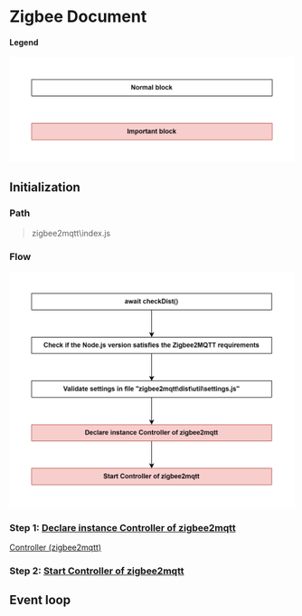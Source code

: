 # Zigbee Document

#### Legend
<img src="Images/legend.png" alt="legend" width="550"/>

## Initialization

### Path
> zigbee2mqtt\index.js

### Flow

<img src="Images/zigbee2mqtt_index.js.png" alt="zigbee2mqtt_index.js" width="550"/>

### Step 1: [Declare instance Controller of zigbee2mqtt](sub_flow/1_declare_instance_controller_of_zigbee2mqtt.md)

[Controller (zigbee2mqtt)](objects/controller_zigbee2mqtt.md)

### Step 2: [Start Controller of zigbee2mqtt](sub_flow/2_start_controller_of_zigbee2mqtt.md)

## Event loop